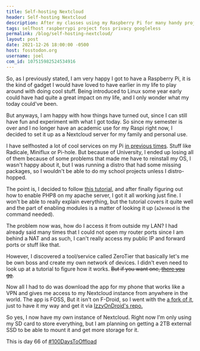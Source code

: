```yaml
---
title: Self-hosting Nextcloud
header: Self-hosting Nextcloud
description: After my classes using my Raspberry Pi for many handy projects, I decided to now use it as a Nextcloud server, and I might try and set it up for other things as well
tags: selfhost raspberrypi project foss privacy googleless
permalink: /blog/self-hosting-nextcloud/
layout: post
date: 2021-12-26 18:00:00 -0500
host: fosstodon.org
username: joel
com_id: 107515982524534916
---
```


So, as I previously stated, I am very happy I got to have a Raspberry Pi, it is the kind of gadget I would have loved to have earlier in my life to play around with doing cool stuff. Being introduced to Linux some year early could have had quite a great impact on my life, and I only wonder what my today could've been.

But anyways, I am happy with how things have turned out, since I can still have fun and experiment with what I got today. So since my semester is over and I no longer have an academic use for my Raspi right now, I decided to set it up as a Nextcloud server for my family and personal use.

I have selfhosted a lot of cool services on my Pi [in previous times](https://fosstodon.org/@joeligj12/106891573076715442). Stuff like Radicale, Miniflux or Pi-hole. But because of University, I ended up losing all of them because of some problems that made me have to reinstall my OS, I wasn't happy about it, but I was running a distro that had some missing packages, so I wouldn't be able to do my school projects unless I distro-hopped.

The point is, I decided to follow [this tutorial](https://pimylifeup.com/raspberry-pi-nextcloud-server/), and after finally figuring out how to enable PHP8 on my apache server, I got it all working just fine. I won't be able to really explain everything, but the tutorial covers it quite well and the part of enabling modules is a matter of looking it up (`a2enmod` is the command needed).

The problem now was, how do I access it from outside my LAN? I had already said  many times that I could not open my router ports since I am behind a NAT and as such, I can't really access my public IP and forward ports or stuff like that.

However, I discovered a tool/service called ZeroTier that basically let's me be own boss and create my own network of devices. I didn't even need to look up at a tutorial to figure how it works. ~~But if you want one, [there you go](https://pimylifeup.com/raspberry-pi-zerotier/)~~.

Now all I had to do was download the app for my phone that works like a VPN and gives me access to my Nextcloud instance from anywhere in the world. The app is FOSS, But it isn't on F-Droid, so I went with the [a fork of it](https://github.com/kaaass/ZerotierFix), just to have it my way and get it via [IzzyOnDroid's repo.](https://apt.izzysoft.de/fdroid/repo/net.kaaass.zerotierfix_8.apk)

So yes, I now have my own instance of Nextcloud. Right now I'm only using my SD card to store everything, but I am planning on getting a 2TB external SSD to be able to mount it and get more storage for it. 

This is day 66 of [#100DaysToOffload](https://100DaysToOffload.com)
